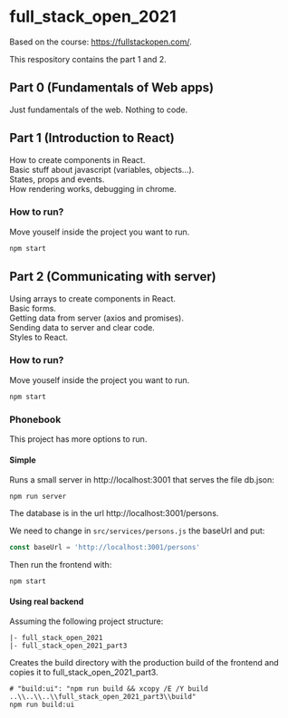 # full_stack_open_2021

Based on the course: https://fullstackopen.com/.

This respository contains the part 1 and 2.

## Part 0 (Fundamentals of Web apps)
Just fundamentals of the web. Nothing to code.

## Part 1 (Introduction to React)
How to create components in React.<br>
Basic stuff about javascript (variables, objects...).<br>
States, props and events.<br>
How rendering works, debugging in chrome.

### How to run?

Move youself inside the project you want to run.

```bash
npm start
```

## Part 2 (Communicating with server)
Using arrays to create components in React.<br>
Basic forms.<br>
Getting data from server (axios and promises).<br>
Sending data to server and clear code.<br>
Styles to React.

### How to run?

Move youself inside the project you want to run.

```console
npm start
```

### Phonebook

This project has more options to run.

#### Simple

Runs a small server in http://localhost:3001 that serves the file db.json:

```console
npm run server
```

The database is in the url http://localhost:3001/persons.

We need to change in `src/services/persons.js` the baseUrl and put:

```javascript
const baseUrl = 'http://localhost:3001/persons'
```

Then run the frontend with:

```console
npm start
```

#### Using real backend

Assuming the following project structure:

```
|- full_stack_open_2021
|- full_stack_open_2021_part3
```

Creates the build directory with the production build of the frontend and copies it to full_stack_open_2021_part3.

```console
# "build:ui": "npm run build && xcopy /E /Y build ..\\..\\..\\full_stack_open_2021_part3\\build"
npm run build:ui
```
